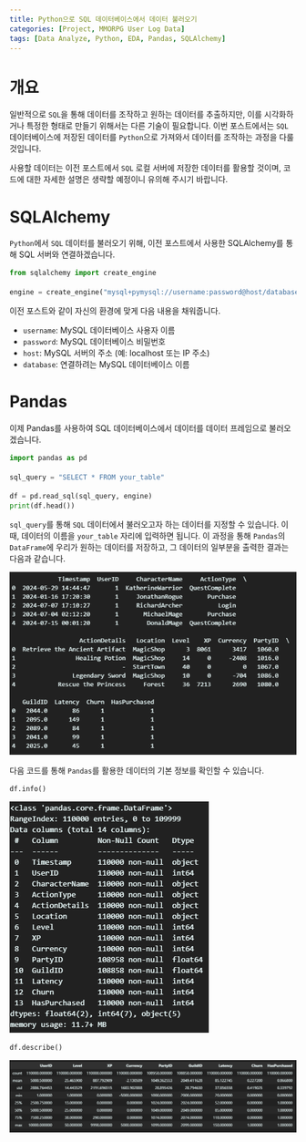 ```yaml
---
title: Python으로 SQL 데이터베이스에서 데이터 불러오기
categories: [Project, MMORPG User Log Data]
tags: [Data Analyze, Python, EDA, Pandas, SQLAlchemy]
---
```


# 개요

일반적으로 `SQL`을 통해 데이터를 조작하고 원하는 데이터를 추출하지만, 이를 시각화하거나 특정한 형태로 만들기 위해서는 다른 기술이 필요합니다. 이번 포스트에서는 `SQL` 데이터베이스에 저장된 데이터를 `Python`으로 가져와서 데이터를 조작하는 과정을 다룰 것입니다.

사용할 데이터는 이전 포스트에서 `SQL` 로컬 서버에 저장한 데이터를 활용할 것이며, 코드에 대한 자세한 설명은 생략할 예정이니 유의해 주시기 바랍니다.

# SQLAlchemy

`Python`에서 `SQL` 데이터를 불러오기 위해, 이전 포스트에서 사용한 SQLAlchemy를 통해 SQL 서버와 연결하겠습니다.

```python
from sqlalchemy import create_engine

engine = create_engine("mysql+pymysql://username:password@host/database")
```

이전 포스트와 같이 자신의 환경에 맞게 다음 내용을 채워줍니다.

- `username`: MySQL 데이터베이스 사용자 이름
- `password`: MySQL 데이터베이스 비밀번호
- `host`: MySQL 서버의 주소 (예: localhost 또는 IP 주소)
- `database`: 연결하려는 MySQL 데이터베이스 이름

# Pandas 

이제 Pandas를 사용하여 SQL 데이터베이스에서 데이터를 데이터 프레임으로 불러오겠습니다.

```python
import pandas as pd

sql_query = "SELECT * FROM your_table"

df = pd.read_sql(sql_query, engine)
print(df.head())
```

`sql_query`를 통해 `SQL` 데이터에서 불러오고자 하는 데이터를 지정할 수 있습니다. 이때, 데이터의 이름을 `your_table` 자리에 입력하면 됩니다. 이 과정을 통해 `Pandas`의 `DataFrame`에 우리가 원하는 데이터를 저장하고, 그 데이터의 일부분을 출력한 결과는 다음과 같습니다.

![Pandas 예시 화면](./assets/img/SQL_Example_2.png)

다음 코드를 통해 `Pandas`를 활용한 데이터의 기본 정보를 확인할 수 있습니다.

```python
df.info()
```

![Pandas 예시 화면](./assets/img/SQL_Example_3.png)

```python
df.describe()
```

![Pandas 예시 화면](./assets/img/SQL_Example_4.png)